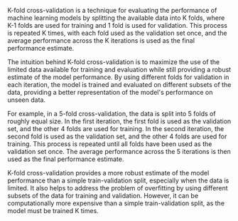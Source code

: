 
K-fold cross-validation is a technique for evaluating the performance of machine learning models by splitting the available data into K folds, where K-1 folds are used for training and 1 fold is used for validation. This process is repeated K times, with each fold used as the validation set once, and the average performance across the K iterations is used as the final performance estimate.

The intuition behind K-fold cross-validation is to maximize the use of the limited data available for training and evaluation while still providing a robust estimate of the model performance. By using different folds for validation in each iteration, the model is trained and evaluated on different subsets of the data, providing a better representation of the model's performance on unseen data.

For example, in a 5-fold cross-validation, the data is split into 5 folds of roughly equal size. In the first iteration, the first fold is used as the validation set, and the other 4 folds are used for training. In the second iteration, the second fold is used as the validation set, and the other 4 folds are used for training. This process is repeated until all folds have been used as the validation set once. The average performance across the 5 iterations is then used as the final performance estimate.

K-fold cross-validation provides a more robust estimate of the model performance than a simple train-validation split, especially when the data is limited. It also helps to address the problem of overfitting by using different subsets of the data for training and validation. However, it can be computationally more expensive than a simple train-validation split, as the model must be trained K times.